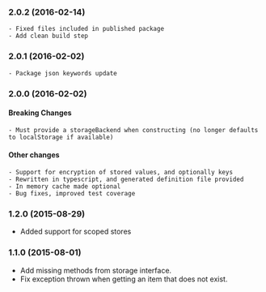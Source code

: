 ### 2.0.2 (2016-02-14)

    - Fixed files included in published package
    - Add clean build step
    
### 2.0.1 (2016-02-02)

    - Package json keywords update

### 2.0.0 (2016-02-02)

#### Breaking Changes
    
    - Must provide a storageBackend when constructing (no longer defaults to localStorage if available)

#### Other changes

    - Support for encryption of stored values, and optionally keys
    - Rewritten in typescript, and generated definition file provided
    - In memory cache made optional
    - Bug fixes, improved test coverage

### 1.2.0 (2015-08-29)
  
  - Added support for scoped stores
    
### 1.1.0 (2015-08-01)

  - Add missing methods from storage interface. 
  - Fix exception thrown when getting an item that does not exist.
  